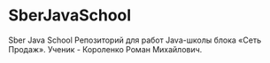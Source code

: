 # SberJavaSchool
Sber Java School
Репозиторий для работ Java-школы блока «Сеть Продаж». Ученик - Короленко Роман Михайлович.

